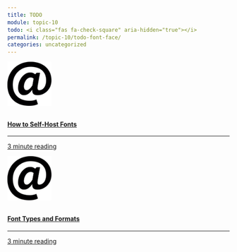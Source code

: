 ```yaml
---
title: TODO
module: topic-10
todo: <i class="fas fa-check-square" aria-hidden="true"></i>
permalink: /topic-10/todo-font-face/
categories: uncategorized
---
```


<div class="row text-center">
  <div class="col-lg-4">
    <div class="bs-component">
      <div class="list-group">
        <a href="https://www.fonts.com/support/faq/how-to-self-host-web-fonts" target="_blank" class="list-group-item">
          <img src="../img/hw-icon-font-formats.svg" style="max-height: 100px; margin: auto; margin-bottom: 10px;" />
          <h4 class="list-group-item-heading">How to Self-Host Fonts</h4>
          <hr>
          <p class="list-group-item-text"><i class="fa fa-clock-o" aria-hidden="true"></i> 3 minute reading</p>
        </a>
      </div>
    </div>
  </div>
  <div class="col-lg-4">
    <div class="bs-component">
      <div class="list-group">
        <a href="https://transfonter.org/formats" target="_blank" class="list-group-item">
          <img src="../img/hw-icon-font-formats.svg" style="max-height: 100px; margin: auto; margin-bottom: 10px;" />
          <h4 class="list-group-item-heading">Font Types and Formats</h4>
          <hr>
          <p class="list-group-item-text"><i class="fa fa-clock-o" aria-hidden="true"></i> 3 minute reading</p>
        </a>
      </div>
    </div>
  </div>
</div>
